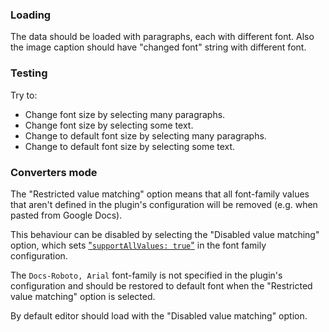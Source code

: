 ### Loading

The data should be loaded with paragraphs, each with different font.
Also the image caption should have "changed font" string with different font.

### Testing

Try to:
- Change font size by selecting many paragraphs.
- Change font size by selecting some text.
- Change to default font size by selecting many paragraphs.
- Change to default font size by selecting some text.

### Converters mode

The "Restricted value matching" option means that all font-family values that aren't defined in the plugin's configuration will be removed (e.g. when pasted from Google Docs).

This behaviour can be disabled by selecting the "Disabled value matching" option, which sets ["`supportAllValues: true`"](https://ckeditor.com/docs/ckeditor5/latest/api/module_font_fontfamily-FontFamilyConfig.html#member-supportAllValues) in the font family configuration.

The `Docs-Roboto, Arial` font-family is not specified in the plugin's configuration and should be restored to default font when the "Restricted value matching" option is selected.

By default editor should load with the "Disabled value matching" option.
